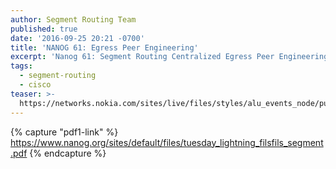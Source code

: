 ```yaml
---
author: Segment Routing Team
published: true
date: '2016-09-25 20:21 -0700'
title: 'NANOG 61: Egress Peer Engineering'
excerpt: 'Nanog 61: Segment Routing Centralized Egress Peer Engineering'
tags:
  - segment-routing
  - cisco
teaser: >-
  https://networks.nokia.com/sites/live/files/styles/alu_events_node/public/meeting61.jpg?itok=QFIu-IXE
---
```


{% capture "pdf1-link" %}
https://www.nanog.org/sites/default/files/tuesday_lightning_filsfils_segment.pdf
{% endcapture %}

<div id="pdf1"></div>
<script>
        PDFObject.embed("{{ pdf1-link }}",
                        "#pdf1",
                        {height: "500px"});
</script>


